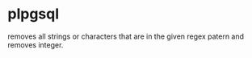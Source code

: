 # plpgsql

removes all strings or characters that are in the given regex patern and removes integer. 
